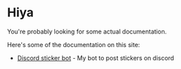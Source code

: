 # Hiya

You're probably looking for some actual documentation.

Here's some of the documentation on this site:

- [Discord sticker bot](https://docs.burner.gay/stickerbot) - My bot to post stickers on discord
